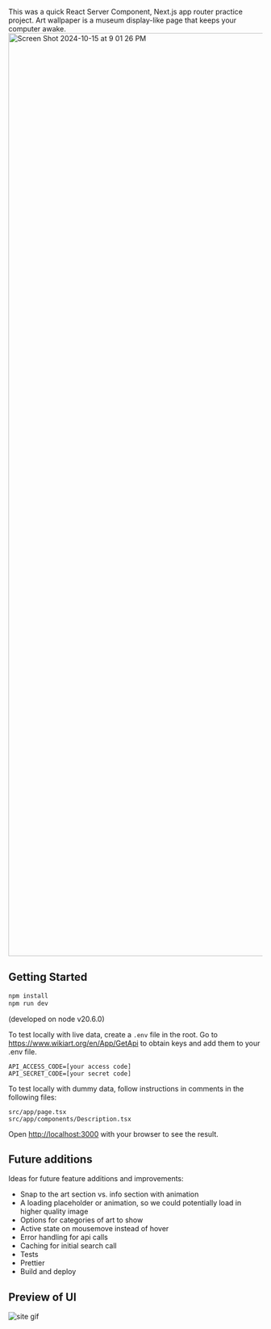 This was a quick React Server Component, Next.js app router practice project. Art wallpaper is a museum display-like page that keeps your computer awake. 
<img width="1828" alt="Screen Shot 2024-10-15 at 9 01 26 PM" src="https://github.com/user-attachments/assets/a525288b-a373-4bf1-a725-7a70ecdb68c0">

## Getting Started
```bash
npm install
npm run dev
```
(developed on node v20.6.0)


To test locally with live data, create a `.env` file in the root. Go to https://www.wikiart.org/en/App/GetApi to obtain keys and add them to your .env file.
```
API_ACCESS_CODE=[your access code]
API_SECRET_CODE=[your secret code]
```

To test locally with dummy data, follow instructions in comments in the following files:
```
src/app/page.tsx
src/app/components/Description.tsx
```

Open [http://localhost:3000](http://localhost:3000) with your browser to see the result.


## Future additions
Ideas for future feature additions and improvements:
- Snap to the art section vs. info section with animation
- A loading placeholder or animation, so we could potentially load in higher quality image 
- Options for categories of art to show
- Active state on mousemove instead of hover
- Error handling for api calls
- Caching for initial search call
- Tests
- Prettier
- Build and deploy


## Preview of UI
![site gif](https://github.com/user-attachments/assets/e82eeb57-1d55-4c06-82c2-935e969dbb0d)
